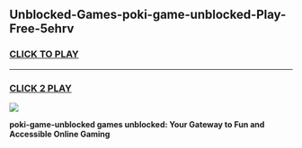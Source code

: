 
## Unblocked-Games-poki-game-unblocked-Play-Free-5ehrv
<h3>
<a href="https://premium76.site?title=poki-game-unblocked&ref=20A">CLICK TO PLAY</a></h3>
<hr>

<h3>
<a href="https://premium76.site?title=poki-game-unblocked&ref=20A">CLICK 2 PLAY</a>
  
</h3>

<a href="https://premium76.site?title=poki-game-unblocked&ref=20A"><img src="https://clearcache.store/games.png"></a>


**poki-game-unblocked games unblocked: Your Gateway to Fun and Accessible Online Gaming**
